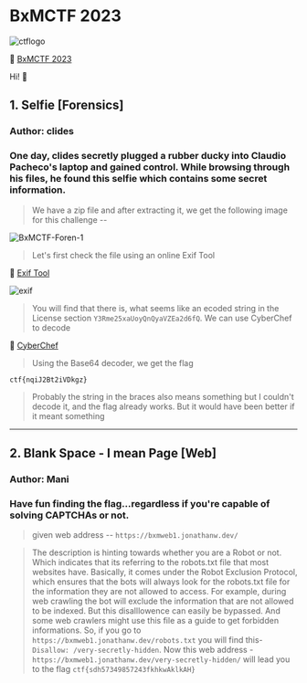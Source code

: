 # BxMCTF 2023

![ctflogo](https://github.com/cosmoshivani/BxMCTF-23/assets/47838688/785587b6-2ac5-46ca-991b-315efb103d05)

:mushroom: [BxMCTF 2023](https://ctfmgci.jonathanw.dev/contest/bxmctf2023) 

Hi! :wave:

## 1. Selfie [Forensics]

### Author: clides
### One day, clides secretly plugged a rubber ducky into Claudio Pacheco's laptop and gained control. While browsing through his files, he found this selfie which contains some secret information.

>We have a zip file and after extracting it, we get the following image for this challenge --

![BxMCTF-Foren-1](https://github.com/cosmoshivani/BxMCTF-23/assets/47838688/fe844a74-17bd-47c2-8291-f42ae63850a0)

>Let's first check the file using an online Exif Tool

:mushroom: [Exif Tool](https://exif.tools/)

![exif](https://github.com/cosmoshivani/BxMCTF-23/assets/47838688/0f879c61-7992-4323-b8b2-a69c1ec6ad7a)


>You will find that there is, what seems like an ecoded string in the License section ```Y3Rme25xaUoyQnQyaVZEa2d6fQ```. We can use CyberChef to decode

:mushroom: [CyberChef](https://gchq.github.io/CyberChef/)

>Using the Base64 decoder, we get the flag

```ctf{nqiJ2Bt2iVDkgz}```

>Probably the string in the braces also means something but I couldn't decode it, and the flag already works. But it would have been better if it meant something
 
 ---
 
 ## 2. Blank Space - I mean Page [Web]
 ### Author: Mani
 ### Have fun finding the flag…regardless if you're capable of solving CAPTCHAs or not.

>given web address --  ```https://bxmweb1.jonathanw.dev/```

>The description is hinting towards whether you are a Robot or not. Which indicates that its referring to the robots.txt file that most websites have. Basically, it comes under the Robot Exclusion Protocol, which ensures that the bots will always look for the robots.txt file for the information they are not allowed to access. For example, during web crawling the bot will exclude the information that are not allowed to be indexed. But this disalllowence can easily be bypassed. And some web crawlers might use this file as a guide to get forbidden informations. So, if you go to ```https://bxmweb1.jonathanw.dev/robots.txt``` you will find this- ```Disallow: /very-secretly-hidden```. Now this web address - ```https://bxmweb1.jonathanw.dev/very-secretly-hidden/``` will lead you to the flag ```ctf{sdh57349857243fkhkwAklkAH} ```



 
